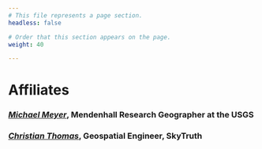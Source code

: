 ```yaml
---
# This file represents a page section.
headless: false

# Order that this section appears on the page.
weight: 40

---
```

# Affiliates

### [*Michael Meyer*](https://scholar.google.com/citations?user=r11TyOYAAAAJ&hl=en), Mendenhall Research Geographer at the USGS

### [*Christian Thomas*](https://skytruth.org/about/team/), Geospatial Engineer, SkyTruth